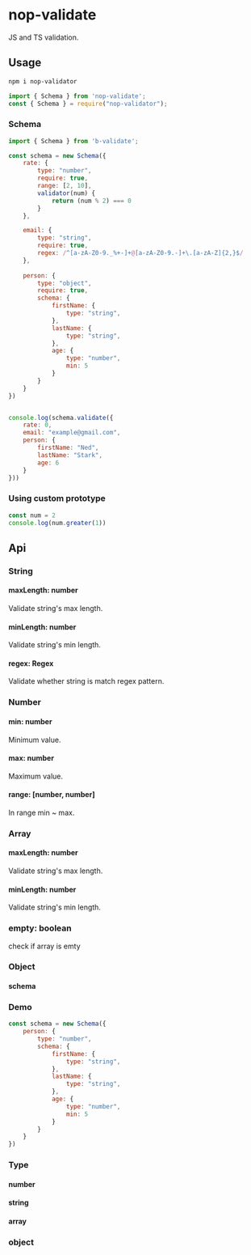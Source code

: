 # nop-validate

JS and TS validation.

## Usage

```bash
npm i nop-validator
```

```js
import { Schema } from 'nop-validate';
const { Schema } = require("nop-validator");
```

### Schema

```js
import { Schema } from 'b-validate';

const schema = new Schema({
    rate: { 
        type: "number",
        require: true,
        range: [2, 10],
        validator(num) {
            return (num % 2) === 0
        }
    },

    email: {
        type: "string",
        require: true,
        regex: /^[a-zA-Z0-9._%+-]+@[a-zA-Z0-9.-]+\.[a-zA-Z]{2,}$/
    },
    
    person: {
        type: "object",
        require: true, 
        schema: {
            firstName: {
                type: "string",
            },
            lastName: {
                type: "string",
            },
            age: {
                type: "number",
                min: 5
            }
        }
    }
})


console.log(schema.validate({
    rate: 0,
    email: "example@gmail.com",
    person: {
        firstName: "Ned",
        lastName: "Stark",
        age: 6
    }
}))
```

### Using custom prototype

```javascript
const num = 2
console.log(num.greater(1))
```

## Api

### String

#### maxLength: number

Validate string's max length.

#### minLength: number

Validate string's min length.

#### regex: Regex

Validate whether string is match regex pattern.

### Number

#### min: number

Minimum value.

#### max: number

Maximum value.

#### range: [number, number]

In range min ~ max.

### Array

#### maxLength: number

Validate string's max length.

#### minLength: number

Validate string's min length.

### empty: boolean

check if array is emty

### Object

#### schema

### Demo

```javascript
const schema = new Schema({
    person: {
        type: "number",
        schema: {
            firstName: {
                type: "string",
            },
            lastName: {
                type: "string",
            },
            age: {
                type: "number",
                min: 5
            }
        }
    }
})
```

### Type

#### number

#### string

#### array

### object

